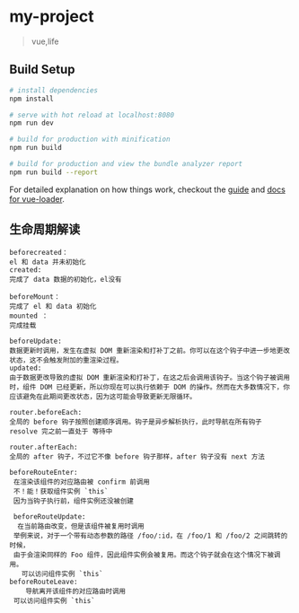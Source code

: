 # my-project

> vue,life

## Build Setup

``` bash
# install dependencies
npm install

# serve with hot reload at localhost:8080
npm run dev

# build for production with minification
npm run build

# build for production and view the bundle analyzer report
npm run build --report
```

For detailed explanation on how things work, checkout the [guide](http://vuejs-templates.github.io/webpack/) and [docs for vue-loader](http://vuejs.github.io/vue-loader).

## 生命周期解读
```
beforecreated：
el 和 data 并未初始化
created:
完成了 data 数据的初始化，el没有

beforeMount：
完成了 el 和 data 初始化
mounted ：
完成挂载

beforeUpdate:
数据更新时调用，发生在虚拟 DOM 重新渲染和打补丁之前。你可以在这个钩子中进一步地更改状态，这不会触发附加的重渲染过程。
updated:
由于数据更改导致的虚拟 DOM 重新渲染和打补丁，在这之后会调用该钩子。当这个钩子被调用时，组件 DOM 已经更新，所以你现在可以执行依赖于 DOM 的操作。然而在大多数情况下，你应该避免在此期间更改状态，因为这可能会导致更新无限循环。

router.beforeEach:
全局的 before 钩子按照创建顺序调用。钩子是异步解析执行，此时导航在所有钩子 resolve 完之前一直处于 等待中

router.afterEach:
全局的 after 钩子，不过它不像 before 钩子那样，after 钩子没有 next 方法

beforeRouteEnter:
 在渲染该组件的对应路由被 confirm 前调用
 不！能！获取组件实例 `this`
 因为当钩子执行前，组件实例还没被创建

 beforeRouteUpdate:
  在当前路由改变，但是该组件被复用时调用
 举例来说，对于一个带有动态参数的路径 /foo/:id，在 /foo/1 和 /foo/2 之间跳转的时候，
 由于会渲染同样的 Foo 组件，因此组件实例会被复用。而这个钩子就会在这个情况下被调用。
   可以访问组件实例 `this`
beforeRouteLeave:
    导航离开该组件的对应路由时调用
 可以访问组件实例 `this`




```
